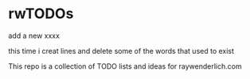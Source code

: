 # rwTODOs

add a new xxxx

this time i creat lines and delete some of the words that used to exist

This repo is a collection of TODO lists and ideas for raywenderlich.com
